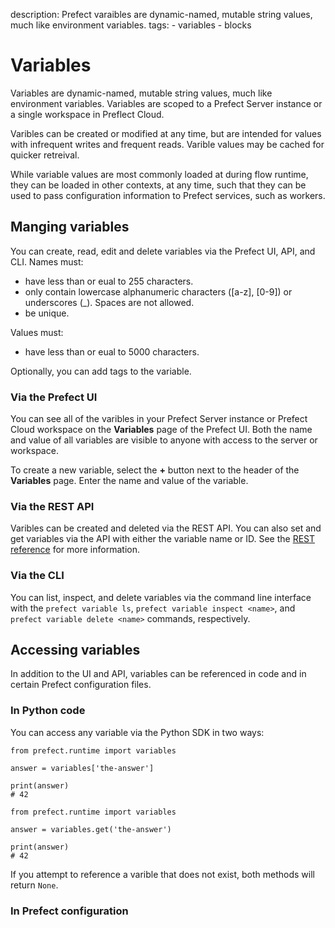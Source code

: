 description: Prefect varaibles are dynamic-named, mutable string values, much like environment variables.
tags:
    - variables
    - blocks

# Variables

Variables are dynamic-named, mutable string values, much like environment variables. Variables are scoped to a Prefect Server instance or a single workspace in Preflect Cloud.

Varibles can be created or modified at any time, but are intended for values with infrequent writes and frequent reads. Varible values may be cached for quicker retreival.

While variable values are most commonly loaded at during flow runtime, they can be loaded in other contexts, at any time, such that they can be used to pass configuration information to Prefect services, such as workers.

## Manging variables
You can create, read, edit and delete variables via the Prefect UI, API, and CLI. Names must:
- have less than or eual to 255 characters.
- only contain lowercase alphanumeric characters ([a-z], [0-9]) or underscores (_). Spaces are not allowed.
- be unique.

Values must:
- have less than or eual to 5000 characters.

Optionally, you can add tags to the variable.

### Via the Prefect UI

You can see all of the varibles in your Prefect Server instance or Prefect Cloud workspace on the **Variables** page of the Prefect UI. Both the name and value of all variables are visible to anyone with access to the server or workspace.

To create a new variable, select the **+** button next to the header of the **Variables** page. Enter the name and value of the variable.

### Via the REST API
Varibles can be created and deleted via the REST API. You can also set and get variables via the API with either the variable name or ID. See the [REST reference](https://app.prefect.cloud/api/docs#tag/Variables) for more information.

### Via the CLI
You can list, inspect, and delete variables via the command line interface with the `prefect variable ls`, `prefect variable inspect <name>`, and `prefect variable delete <name>` commands, respectively.

## Accessing variables
In addition to the UI and API, variables can be referenced in code and in certain Prefect configuration files.

### In Python code
You can access any variable via the Python SDK in two ways: 

```
from prefect.runtime import variables

answer = variables['the-answer']

print(answer)
# 42

```

```
from prefect.runtime import variables

answer = variables.get('the-answer')

print(answer)
# 42

```

If you attempt to reference a varible that does not exist, both methods will return `None`.

### In Prefect configuration

